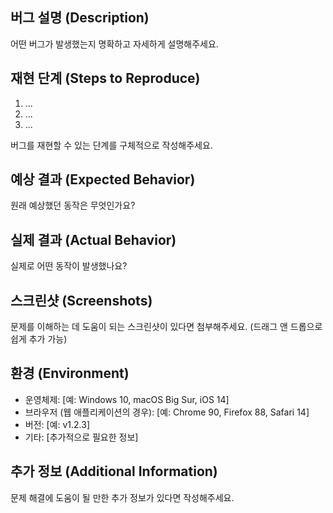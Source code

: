 ## 버그 설명 (Description)

어떤 버그가 발생했는지 명확하고 자세하게 설명해주세요.

## 재현 단계 (Steps to Reproduce)

1. ...
2. ...
3. ...

버그를 재현할 수 있는 단계를 구체적으로 작성해주세요.

## 예상 결과 (Expected Behavior)

원래 예상했던 동작은 무엇인가요?

## 실제 결과 (Actual Behavior)

실제로 어떤 동작이 발생했나요?

## 스크린샷 (Screenshots)

문제를 이해하는 데 도움이 되는 스크린샷이 있다면 첨부해주세요. (드래그 앤 드롭으로 쉽게 추가 가능)

## 환경 (Environment)

- 운영체제: [예: Windows 10, macOS Big Sur, iOS 14]
- 브라우저 (웹 애플리케이션의 경우): [예: Chrome 90, Firefox 88, Safari 14]
- 버전: [예: v1.2.3]
- 기타: [추가적으로 필요한 정보]

## 추가 정보 (Additional Information)

문제 해결에 도움이 될 만한 추가 정보가 있다면 작성해주세요.
